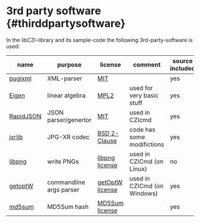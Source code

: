 3rd party software                 {#thirddpartysoftware}
==================

In the libCZI-library and its sample-code the following 3rd-party-software is used:

name                                                  |  purpose                 | license          | comment                       | source included
 ---------------------------------------------------- | ------------------------ | ---------------- | ----------------------------- | -----
 [pugixml](https://github.com/zeux/pugixml)           | XML-parser               | [MIT]            |                               | yes
 [Eigen](http://eigen.tuxfamily.org/)                 | linear algebra           | [MPL2]           | used for very basic stuff     | yes
 [RapidJSON](http://rapidjson.org/)                   | JSON parser/genertor     | [MIT]            | used in CZIcmd                | yes
 [jxrlib](https://jxrlib.codeplex.com/)               | JPG-XR codec             | [BSD 2-Clause]   | code has some modifictions    | yes
 [libpng](http://libpng.org/pub/png/libpng.html)      | write PNGs               | [libpng license] | used in CZICmd (on Linux)     | no
 [getoptW](https://github.com/bluebaroncanada/getoptW)| commandline args parser  | [getOptW license]| used in CZICmd (on Windows)   | yes
 [md5sum](https://sourceforge.net/projects/md5sum/)   | MD5Sum hash              | [MD5Sum license] |                               | yes

 
 [MIT]: https://opensource.org/licenses/MIT   "MIT"
 [MPL2]: https://opensource.org/licenses/MPL-2.0 "MPL2"
 [BSD 2-Clause]: https://opensource.org/licenses/BSD-2-Clause "BSD 2-Clause"
 [libpng license]: http://libpng.org/pub/png/src/libpng-LICENSE.txt "libpng license"
 [getOptW license]: https://github.com/bluebaroncanada/getoptW/#licence] "getOptW license"
 [MD5Sum license]: http://www.cv.nrao.edu/glish/copyright/md5.html "MD5Sum license"
